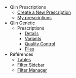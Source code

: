 - Qlin Prescriptions
  - [Create a New Prescription](qlin_prescriptions/create_prescription.md)
  - [My prescriptions](qlin_prescriptions/my_prescription.md)
- Qlin Genetic
  - Prescriptions
    - [Details](qlin_genetic/prescription/details.md)
    - [Variants](qlin_genetic/prescription/variants.md)
    - [Quality Control](qlin_genetic/prescription/qc.md)
    - [Files](qlin_genetic/prescription/files.md)
- Références
  - [Tables](qlin_genetic/tables/tables.md)
  - [Filter Sidebar](qlin_genetic/filter_panel/filter_panel.md)
  - [Filter Manager](qlin_genetic/filters_manager/filters_manager.md)
